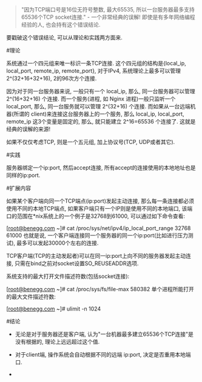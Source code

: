 >"因为TCP端口号是16位无符号整数, 最大65535, 所以一台服务器最多支持65536个TCP socket连接." - 一个非常经典的误解! 即使是有多年网络编程经验的人, 也会持有这个错误结论.

要戳破这个错误结论, 可以从理论和实践两方面来.

#理论

系统通过一个四元组来唯一标识一条TCP连接. 这个四元组的结构是{local_ip, local_port, remote_ip, remote_port}, 对于IPv4, 系统理论上最多可以管理2^(32+16+32+16), 2的96次方个连接.

因为对于同一台服务器来说, 一般只有一个 local_ip, 那么, 同一台服务器可以管理 2^(16+32+16) 个连接. 而一个服务(进程, 如 Nginx 进程)一般只监听一个 local_port, 那么, 同一台服务就可以管理 2^(32+16) 个连接. 而如果从一台远端机器(所谓的 client)来连接这台服务器上的一个服务, 那么 local_ip, local_port, remote_ip 这3个变量是固定的, 那么, 就只能建立 2^16=65536 个连接了. 这就是经典的误解的来源!

如果不仅仅考虑TCP, 则是一个五元组, 加上协议号(TCP, UDP或者其它).


#实践

服务器绑定一个ip:port, 然后accept连接, 所有accept的连接使用的本地地址也是同样的ip:port.

#扩展内容

如果某个客户端向同一个TCP端点(ip:port)发起主动连接, 那么每一条连接都必须使用不同的本地TCP端点, 如果客户端只有一个IP则是使用不同的本地端口, 该端口的范围在*nix系统上的一个例子是32768到61000, 可以通过如下命令查看:

[root@benegg.com ~]# cat /proc/sys/net/ipv4/ip_local_port_range 
32768   61000
也就是说, 一个客户端连接同一个服务器的同一个ip:port(比如进行压力测试), 最多可以发起30000个左右的连接.

TCP客户端(TCP的主动发起者)可以在同一ip:port上向不同的服务器发起主动连接, 只需在bind之前对socket设置SO_REUSEADDR选项.

系统支持的最大打开文件描述符数(包括socket连接):

[root@benegg.com ~]# cat /proc/sys/fs/file-max
580382
单个进程所能打开的最大文件描述符数:

[root@benegg.com ~]# ulimit -n
1024

#结论

*	无论是对于服务器还是客户端, 认为"一台机器最多建立65536个TCP连接"是没有根据的, 理论上远远超过这个值.

*	对于client端, 操作系统会自动根据不同的远端 ip:port, 决定是否重用本地端口.
*	


